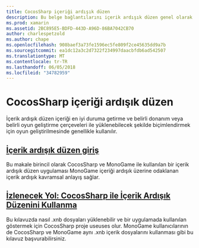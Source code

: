 ```yaml
---
title: CocosSharp içeriği ardışık düzen
description: Bu belge bağlantılarını içerik ardışık düzen genel olarak açıklayan kılavuzları ve CocosSharp içerik ardışık düzen özellikle.
ms.prod: xamarin
ms.assetid: 2BC895E5-BDFD-443D-A96D-86BA7042CB70
author: charlespetzold
ms.author: chape
ms.openlocfilehash: 908baef3a73fe1596ec5fe809f2ce45635dd9a7b
ms.sourcegitcommit: ea1dc12a3c2d7322f234997daacbfdb6ad542507
ms.translationtype: MT
ms.contentlocale: tr-TR
ms.lasthandoff: 06/05/2018
ms.locfileid: "34782959"
---
```

# <a name="cocossharp-content-pipeline"></a>CocosSharp içeriği ardışık düzen

İçerik ardışık düzen içeriği en iyi duruma getirme ve belirli donanım veya belirli oyun geliştirme çerçeveleri ile yüklenebilecek şekilde biçimlendirmek için oyun geliştirilmesinde genellikle kullanılır.

##  <a name="introduction-to-content-pipelinesgraphics-gamescocossharpcontent-pipelineintroductionmd"></a>[İçerik ardışık düzen giriş](~/graphics-games/cocossharp/content-pipeline/introduction.md)

Bu makale birincil olarak CocosSharp ve MonoGame ile kullanılan bir içerik ardışık düzen uygulaması MonoGame içeriği ardışık üzerine odaklanan içerik ardışık kavramsal anlayış sağlar.

##  <a name="walkthrough--using-the-content-pipeline-with-cocossharpgraphics-gamescocossharpcontent-pipelinewalkthroughmd"></a>[İzlenecek Yol: CocosSharp ile İçerik Ardışık Düzenini Kullanma](~/graphics-games/cocossharp/content-pipeline/walkthrough.md)

Bu kılavuzda nasıl .xnb dosyaları yüklenebilir ve bir uygulamada kullanılan göstermek için CocosSharp proje useuses olur.  MonoGame kullanıcılarının de CocosSharp ve MonoGame aynı .xnb içerik dosyalarını kullanması gibi bu kılavuz başvurabilirsiniz.  
